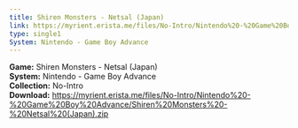 ```yaml
---
title: Shiren Monsters - Netsal (Japan)
link: https://myrient.erista.me/files/No-Intro/Nintendo%20-%20Game%20Boy%20Advance/Shiren%20Monsters%20-%20Netsal%20(Japan).zip
type: single1
System: Nintendo - Game Boy Advance
---
```

<b>Game:</b> Shiren Monsters - Netsal (Japan)<br>
<b>System:</b> Nintendo - Game Boy Advance<br>
<b>Collection:</b> No-Intro<br>
<b>Download:</b> https://myrient.erista.me/files/No-Intro/Nintendo%20-%20Game%20Boy%20Advance/Shiren%20Monsters%20-%20Netsal%20(Japan).zip